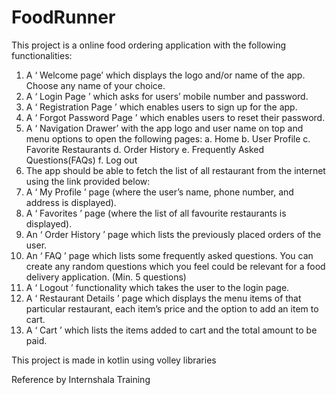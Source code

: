 # FoodRunner
This project is a online food ordering application with the following functionalities:
1. A ‘ Welcome page’ which displays the logo and/or name of the app. Choose any name of
your choice.
2. A ‘ Login Page ’ which asks for users’ mobile number and password.
3. A ‘ Registration Page ’ which enables users to sign up for the app.
4. A ‘ Forgot Password Page ’ which enables users to reset their password.
5. A ‘ Navigation Drawer’ with the app logo and user name on top and menu options to
open the following pages:
a. Home
b. User Profile
c. Favorite Restaurants
d. Order History
e. Frequently Asked Questions(FAQs)
f. Log out
6. The app should be able to fetch the list of all restaurant from the internet using the link
provided below:</link>
7. A ‘ My Profile ’ page (where the user’s name, phone number, and address is displayed).
8. A ‘ Favorites ’ page (where the list of all favourite restaurants is displayed).
9. An ‘ Order History ’ page which lists the previously placed orders of the user.
10. An ‘ FAQ ’ page which lists some frequently asked questions. You can create any random
questions which you feel could be relevant for a food delivery application. (Min. 5
questions)
11. A ‘ Logout ’ functionality which takes the user to the login page.
12. A ‘ Restaurant Details ’ page which displays the menu items of that particular restaurant,
each item’s price and the option to add an item to cart.
13. A ‘ Cart ’ which lists the items added to cart and the total amount to be paid.

This project is made in kotlin using volley libraries

Reference by Internshala Training

